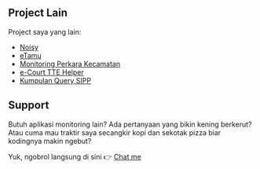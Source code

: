 ## Project Lain
Project saya yang lain:
- [Noisy](https://github.com/chakoochandra/noisy)
- [eTamu](https://github.com/chakoochandra/etamu)
- [Monitoring Perkara Kecamatan](https://github.com/chakoochandra/perkara-kecamatan)
- [e-Court TTE Helper](https://github.com/chakoochandra/ecourt-tte-helper)
- [Kumpulan Query SIPP](https://github.com/chakoochandra/sipp_query)

  
## Support

Butuh aplikasi monitoring lain? Ada pertanyaan yang bikin kening berkerut?
Atau cuma mau traktir saya secangkir kopi dan sekotak pizza biar kodingnya makin ngebut?

Yuk, ngobrol langsung di sini 👉 [Chat me](https://dialogwa.web.id/chat/6287778299688) 
